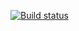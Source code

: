 [![Build status](https://ci.appveyor.com/api/projects/status/f7kqpnfd2k6ujonp?svg=true)](https://ci.appveyor.com/project/PavelWhite64/api)
